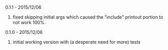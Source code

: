 0.1.1 - 2015/12/06

1. fixed skipping initial args which caused the "include" printout portion to not work 100%.

0.1.0 - 2015/12/06

1. initial working version with (a desperate need for more) tests
